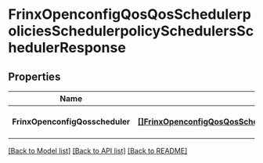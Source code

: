# FrinxOpenconfigQosQosSchedulerpoliciesSchedulerpolicySchedulersSchedulerResponse

## Properties
Name | Type | Description | Notes
------------ | ------------- | ------------- | -------------
**FrinxOpenconfigQosscheduler** | [**[]FrinxOpenconfigQosQosSchedulerpoliciesSchedulerpolicySchedulersScheduler**](frinx.openconfig.qos.qos.schedulerpolicies.schedulerpolicy.schedulers.Scheduler.md) |  | [optional] [default to null]

[[Back to Model list]](../README.md#documentation-for-models) [[Back to API list]](../README.md#documentation-for-api-endpoints) [[Back to README]](../README.md)



